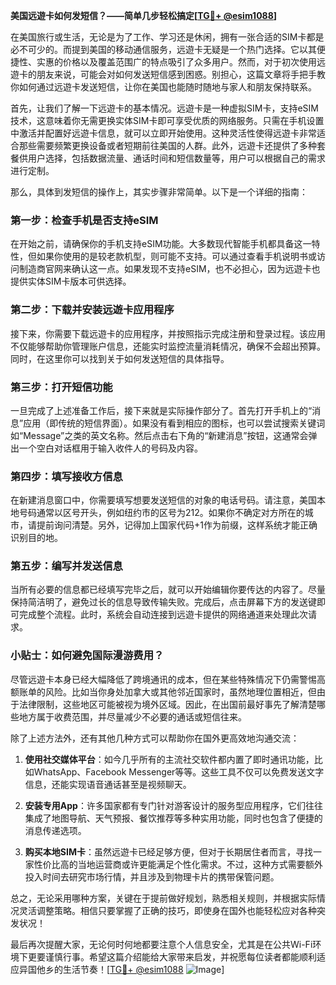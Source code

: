 **美国远遊卡如何发短信？——简单几步轻松搞定[[TG💪+ @esim1088](https://t.me/s/esim1088)]**

在美国旅行或生活，无论是为了工作、学习还是休闲，拥有一张合适的SIM卡都是必不可少的。而提到美国的移动通信服务，远遊卡无疑是一个热门选择。它以其便捷性、实惠的价格以及覆盖范围广的特点吸引了众多用户。然而，对于初次使用远遊卡的朋友来说，可能会对如何发送短信感到困惑。别担心，这篇文章将手把手教你如何通过远遊卡发送短信，让你在美国也能随时随地与家人和朋友保持联系。

首先，让我们了解一下远遊卡的基本情况。远遊卡是一种虚拟SIM卡，支持eSIM技术，这意味着你无需更换实体SIM卡即可享受优质的网络服务。只需在手机设置中激活并配置好远遊卡信息，就可以立即开始使用。这种灵活性使得远遊卡非常适合那些需要频繁更换设备或者短期前往美国的人群。此外，远遊卡还提供了多种套餐供用户选择，包括数据流量、通话时间和短信数量等，用户可以根据自己的需求进行定制。

那么，具体到发短信的操作上，其实步骤非常简单。以下是一个详细的指南：

### 第一步：检查手机是否支持eSIM

在开始之前，请确保你的手机支持eSIM功能。大多数现代智能手机都具备这一特性，但如果你使用的是较老款机型，则可能不支持。可以通过查看手机说明书或访问制造商官网来确认这一点。如果发现不支持eSIM，也不必担心，因为远遊卡也提供实体SIM卡版本可供选择。

### 第二步：下载并安装远遊卡应用程序

接下来，你需要下载远遊卡的应用程序，并按照指示完成注册和登录过程。该应用不仅能够帮助你管理账户信息，还能实时监控流量消耗情况，确保不会超出预算。同时，在这里你可以找到关于如何发送短信的具体指导。

### 第三步：打开短信功能

一旦完成了上述准备工作后，接下来就是实际操作部分了。首先打开手机上的“消息”应用（即传统的短信界面）。如果没有看到相应的图标，也可以尝试搜索关键词如“Message”之类的英文名称。然后点击右下角的“新建消息”按钮，这通常会弹出一个空白对话框用于输入收件人的号码及内容。

### 第四步：填写接收方信息

在新建消息窗口中，你需要填写想要发送短信的对象的电话号码。请注意，美国本地号码通常以区号开头，例如纽约市的区号为212。如果你不确定对方所在的城市，请提前询问清楚。另外，记得加上国家代码+1作为前缀，这样系统才能正确识别目的地。

### 第五步：编写并发送信息

当所有必要的信息都已经填写完毕之后，就可以开始编辑你要传达的内容了。尽量保持简洁明了，避免过长的信息导致传输失败。完成后，点击屏幕下方的发送键即可完成整个流程。此时，系统会自动连接到远遊卡提供的网络通道来处理此次请求。

### 小贴士：如何避免国际漫游费用？

尽管远遊卡本身已经大幅降低了跨境通讯的成本，但在某些特殊情况下仍需警惕高额账单的风险。比如当你身处加拿大或其他邻近国家时，虽然地理位置相近，但由于法律限制，这些地区可能被视为境外区域。因此，在出国前最好事先了解清楚哪些地方属于收费范围，并尽量减少不必要的通话或短信往来。

除了上述方法外，还有其他几种方式可以帮助你在国外更高效地沟通交流：

1. **使用社交媒体平台**：如今几乎所有的主流社交软件都内置了即时通讯功能，比如WhatsApp、Facebook Messenger等等。这些工具不仅可以免费发送文字信息，还能实现语音通话甚至是视频聊天。
   
2. **安装专用App**：许多国家都有专门针对游客设计的服务型应用程序，它们往往集成了地图导航、天气预报、餐饮推荐等多种实用功能，同时也包含了便捷的消息传递选项。

3. **购买本地SIM卡**：虽然远遊卡已经足够方便，但对于长期居住者而言，寻找一家性价比高的当地运营商或许更能满足个性化需求。不过，这种方式需要额外投入时间去研究市场行情，并且涉及到物理卡片的携带保管问题。

总之，无论采用哪种方案，关键在于提前做好规划，熟悉相关规则，并根据实际情况灵活调整策略。相信只要掌握了正确的技巧，即使身在国外也能轻松应对各种突发状况！

最后再次提醒大家，无论何时何地都要注意个人信息安全，尤其是在公共Wi-Fi环境下更要谨慎行事。希望这篇介绍能给大家带来启发，并祝愿每位读者都能顺利适应异国他乡的生活节奏！[[TG💪+ @esim1088](https://t.me/s/esim1088) ![Image](https://i.postimg.cc/4NQfJmqS/Snipaste-2025-05-13-00-14-12.png)]